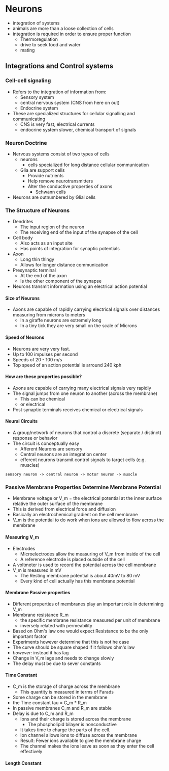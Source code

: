 # Neurons
+ integration of systems
+ animals are more than a loose collection of cells
+ integration is required in order to ensure proper function
    + Thermoregulation
    + drive to seek food and water
    + mating

## Integrations and Control systems

### Cell-cell signaling
+ Refers to the integration of information from:
    + Sensory system
    + central nervous system (CNS from here on out)
    + Endocrine system
+ These are specialized structures for cellular signalling and communicating
    + CNS is very fast, electrical currents
    + endocrine system slower, chemical transport of signals

### Neuron Doctrine
+ Nervous systems consist of two types of cells
    + neurons
        + cells specialized for long distance cellular communication
    + Glia are support cells
        + Provide nutrients
        + Help remove neurotransmitters
        + Alter the conductive properties of axons
            + Schwann cells
+ Neurons are outnumbered by Glial cells

### The Structure of Neurons
+ Dendrites
    + The input region of the neuron
    + The receiving end of the input of the synapse of the cell
+ Cell body
    + Also acts as an input site
    + Has points of integration for synaptic potentials
+ Axon
    + Long thin thingy
    + Allows for longer distance communication
+ Presynaptic terminal
    + At the end of the axon
    + Is the other component of the synapse
+ Neurons transmit information using an electrical action potential

#### Size of Neurons
+ Axons are capable of rapidly carrying electrical signals over distances
  measuring from microns to meters
    + In a giraffe neurons are extremely long
    + In a tiny tick they are very small on the scale of Microns

#### Speed of Neurons
+ Neurons are very very fast.
+ Up to 100 impulses per second
+ Speeds of 20 - 100 m/s
+ Top speed of an action potential is arround 240 kph

#### How are these properties possible?
+ Axons are capable of carrying many electrical signals very rapidly
+ The signal jumps from one neuron to another (across the membrane)
    + This can be chemical
    + or electrical
+ Post synaptic terminals receives chemical or electrical signals

#### Neural Circuits
+ A group/network of neurons that control a discrete (separate / distinct)
  response or behavior
+ The circuit is conceptually easy
    + Afferent Neurons are sensory
    + Central neurons are an integration center
    + efferent neurons transmit control signals to target cells (e.g. muscles)

```
sensory neuron -> central neuron -> motor neuron -> muscle
```

### Passive Membrane Properties Determine Membrane Potential
+ Membrane voltage or V_m = the electrical potential at the inner surface
  relative the outer surface of the membrane
+ This is derived from electrical force and diffusion
+ Basically an electrochemical gradient on the cell membrane
+ V_m is the potential to do work when ions are allowed to flow across the
  membrane

#### Measuring V_m
+ Electrodes
    + Microelectrodes allow the measuring of V_m from inside of the cell
    + A reference electrode is placed outside of the cell
+ A voltmeter is used to record the potential across the cell membrane
+ V_m is measured in mV
    + The Resting membrane potential is about 40mV to 80 mV
    + Every kind of cell actually has this membrane potential

#### Membrane Passive properties
+ Different properties of membranes play an important role in determining V_m
+ Membrane resistance R_m
    + the specific membrane resistance measured per unit of membrane
    + inversely related with permeability
+ Based on Ohm's law one would expect Resistance to be the only important factor
+ Experiments however determine that this is not he case
+ The curve should be square shaped if it follows ohm's law
+ *however:* instead it has lag
+ Change in V_m lags and needs to change slowly
+ The delay must be due to sever constants

#### Time Constant
+ C_m is the storage of charge across the membrane
    + This quantity is measured in terms of Farads
+ Some charge can be stored in the membrane
+ the Time constant tau = C_m * R_m
+ In passive membranes C_m and R_m are stable
+ Delay is due to C_m and R_m
    + Ions and their charge is stored across the membrane
        + The phospholipid bilayer is nonconductive
    + It takes time to charge the parts of the cell.
    + Ion channel allows ions to diffuse across the membrane
    + Result: Fewer ions available to give the membrane charge
    + The channel makes the ions leave as soon as they enter the cell
      effectively

#### Length Constant
